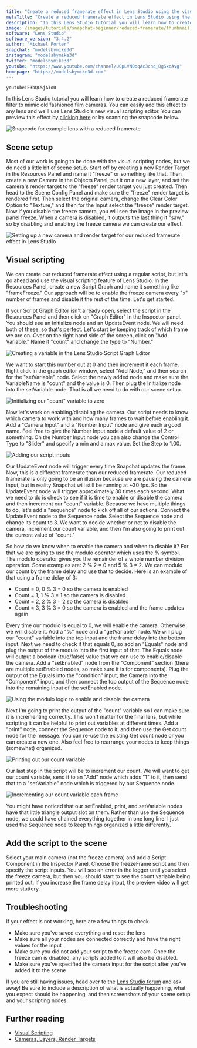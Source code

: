 ```yaml
---
title: "Create a reduced framerate effect in Lens Studio using the visual script editor"
metaTitle: "Create a reduced framerate effect in Lens Studio using the visual script editor"
description: "In this Lens Studio tutorial you will learn how to create a reduced framerate filter to mimic old fashioned film cameras. You can easily add this effect to any lens and we will use the new visual scripting editor in Lens Studio."
image: /images/tutorials/snapchat-beginner/reduced-framerate/thumbnail.jpg
software: "Lens Studio"
software_version: "3.4.2"
author: "Michael Porter"
snapchat: "modelsbymike3d"
instagram: "modelsbymike3d"
twitter: "modelsbymike3d"
youtube: "https://www.youtube.com/channel/UCpLVNOoqAc3cnd_QgSxoAvg"
homepage: "https://modelsbymike3d.com"
---
```


`youtube:E3bQC5jATo0`

In this Lens Studio tutorial you will learn how to create a reduced framerate filter to mimic old fashioned film cameras. You can easily add this effect to any lens and we'll use Lens Studio's new visual scripting editor. You can preview this effect by [clicking here](https://www.snapchat.com/unlock/?type=SNAPCODE&uuid=9bbc641deec14df1a21c9f170b11ce04&metadata=01) or by scanning the snapcode below.

![Snapcode for example lens with a reduced framerate](../../snapchat-beginner/reduced-framerate/snapcode.png)

## Scene setup

Most of our work is going to be done with the visual scripting nodes, but we do need a little bit of scene setup. Start off by creating a new Render Target in the Resources Panel and name it "freeze" or something like that. Then create a new Camera in the Objects Panel, put it on a new layer, and set the camera's render target to the "freeze" render target you just created. Then head to the Scene Config Panel and make sure the "freeze" render target is rendered first. Then select the original camera, change the Clear Color Option to "Texture," and then for the Input select the "freeze" render target. Now if you disable the freeze camera, you will see the image in the preview panel freeze. When a camera is disabled, it outputs the last thing it "saw," so by disabling and enabling the freeze camera we can create our effect.

![Setting up a new camera and render target for our reduced framerate effect in Lens Studio](../../snapchat-beginner/reduced-framerate/scene-setup.jpg)

## Visual scripting

We can create our reduced framerate effect using a regular script, but let's go ahead and use the visual scripting feature of Lens Studio. In the Resources Panel, create a new Script Graph and name it something like "frameFreeze." Our approach will be to enable the freeze camera every "x" number of frames and disable it the rest of the time. Let's get started.

If your Script Graph Editor isn't already open, select the script in the Resources Panel and then click on "Graph Editor" in the Inspector panel. You should see an Initialize node and an UpdateEvent node. We will need both of these, so that's perfect. Let's start by keeping track of which frame we are on. Over on the right hand side of the screen, click on "Add Variable." Name it "count" and change the type to "Number."

![Creating a variable in the Lens Studio Script Graph Editor](../../snapchat-beginner/reduced-framerate/script-variable.jpg)

We want to start this number out at 0 and then increment it each frame. Right click in the graph editor window, select "Add Node," and then search for the "setVariable" node. Select the newly added node and make sure the VariableName is "count" and the value is 0. Then plug the Initialize node into the setVariable node. That is all we need to do with our scene setup.

![Initializing our "count" variable to zero](../../snapchat-beginner/reduced-framerate/initialize-count.jpg)

Now let's work on enabling/disabling the camera. Our script needs to know which camera to work with and how many frames to wait before enabling it. Add a "Camera Input" and a "Number Input" node and give each a good name. Feel free to give the Number Input node a default value of 2 or something. On the Number Input node you can also change the Control Type to "Slider" and specify a min and a max value. Set the Step to 1.00.

![Adding our script inputs](../../snapchat-beginner/reduced-framerate/input-config.jpg)

Our UpdateEvent node will trigger every time Snapchat updates the frame. Now, this is a different framerate than our reduced framerate. Our reduced framerate is only going to be an illusion because we are pausing the camera input, but in reality Snapchat will still be running at ~30 fps. So the UpdateEvent node will trigger approximately 30 times each second. What we need to do is check to see if it is time to enable or disable the camera and then increment our "count" variable. Because we have multiple things to do, let's add a "sequence" node to kick off all of our actions. Connect the UpdateEvent node to the Sequence node. Select the Sequence node and change its count to 3. We want to decide whether or not to disable the camera, increment our count variable, and then I'm also going to print out the current value of "count."

So how do we know when to enable the camera and when to disable it? For that we are going to use the modulo operator which uses the % symbol. The modulo operator gives you the remainder of a whole number division operation. Some examples are: 2 % 2 = 0 and 5 % 3 = 2. We can modulo our count by the frame delay and use that to decide. Here is an example of that using a frame delay of 3:

- Count = 0, 0 % 3 = 0 so the camera is enabled
- Count = 1, 1 % 3 = 1 so the camera is disabled
- Count = 2, 2 % 3 = 2 so the camera is disabled
- Count = 3, 3 % 3 = 0 so the camera is enabled and the frame updates again

Every time our modulo is equal to 0, we will enable the camera. Otherwise we will disable it. Add a "%" node and a "getVariable" node. We will plug our "count" variable into the top input and the frame delay into the bottom input. Next we need to check if that equals 0, so add an "Equals" node and plug the output of the modulo into the first input of that. The Equals node will output a boolean (true/false) value that we can use to enable/disable the camera. Add a "setEnabled" node from the "Component" section (there are multiple setEnabled nodes, so make sure it is for components). Plug the output of the Equals into the "condition" input, the Camera into the "Component" input, and then connect the top output of the Sequence node into the remaining input of the setEnabled node.

![Using the modulo logic to enable and disable the camera](../../snapchat-beginner/reduced-framerate/enable-camera.jpg)

Next I'm going to print the output of the "count" variable so I can make sure it is incrementing correctly. This won't matter for the final lens, but while scripting it can be helpful to print out variables at different times. Add a "print" node, connect the Sequence node to it, and then use the Get count node for the message. You can re-use the existing Get count node or you can create a new one. Also feel free to rearrange your nodes to keep things (somewhat) organized.

![Printing out our count variable](../../snapchat-beginner/reduced-framerate/print-variable.jpg)

Our last step in the script will be to increment our count. We will want to get our count variable, send it to an "Add" node which adds "1" to it, then send that to a "setVariable" node which is triggered by our Sequence node.

![Incrementing our count variable each frame](../../snapchat-beginner/reduced-framerate/increment-count.jpg)

You might have noticed that our setEnabled, print, and setVariable nodes have that little triangle output slot on them. Rather than use the Sequence node, we could have chained everything together in one long line. I just used the Sequence node to keep things organized a little differently.

## Add the script to the scene

Select your main camera (not the freeze camera) and add a Script Component in the Inspector Panel. Choose the freezeFrame script and then specify the script inputs. You will see an error in the logger until you select the freeze camera, but then you should start to see the count variable being printed out. If you increase the frame delay input, the preview video will get more stuttery.

## Troubleshooting

If your effect is not working, here are a few things to check.

- Make sure you've saved everything and reset the lens
- Make sure all your nodes are connected correctly and have the right values for the input
- Make sure you did not add your script to the freeze cam. Once the freeze cam is disabled, any scripts added to it will also be disabled.
- Make sure you've specified the camera input for the script after you've added it to the scene

If you are still having issues, head over to the [Lens Studio forum](https://support.lensstudio.snapchat.com/hc/en-us/community/topics) and ask away! Be sure to include a description of what is actually happening, what you expect should be happening, and then screenshots of your scene setup and your scripting nodes.

## Further reading

- [Visual Scripting](https://lensstudio.snapchat.com/guides/visual-scripting/)
- [Cameras, Layers, Render Targets](https://lensstudio.snapchat.com/guides/general/camera/)
